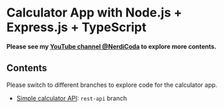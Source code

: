 # Calculator App with Node.js + Express.js + TypeScript

**Please see my [YouTube channel @NerdiCoda](https://www.youtube.com/@NerdiCoda) to explore more contents.**

## Contents

Please switch to different branches to explore code for the calculator app.

- [Simple calculator API](https://github.com/nerdicoda/calculator-rest-api/tree/rest-api): `rest-api` branch

